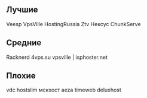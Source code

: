﻿## Лучшие
Veesp
VpsVille
HostingRussia
Ztv
Нексус
ChunkServe

## Средние
Racknerd
4vps.su
vpsville | isphoster.net

## Плохие
vdc
hostslim
мскхост
aeza
timeweb
deluxhost